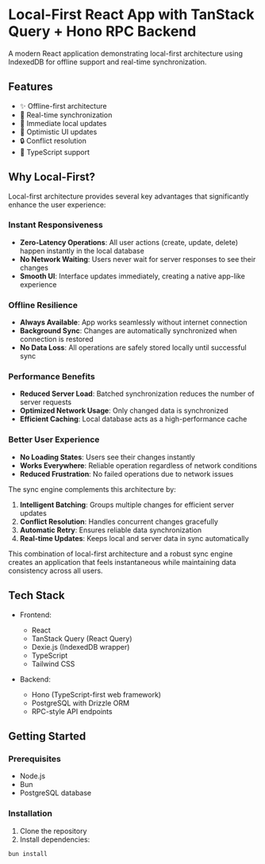 # Local-First React App with TanStack Query + Hono RPC Backend

A modern React application demonstrating local-first architecture using IndexedDB for offline support and real-time synchronization.

## Features

- ✨ Offline-first architecture
- 🔄 Real-time synchronization
- 📱 Immediate local updates
- 🚀 Optimistic UI updates
- 🔒 Conflict resolution
- 🎯 TypeScript support

## Why Local-First?

Local-first architecture provides several key advantages that significantly enhance the user experience:

### Instant Responsiveness
- **Zero-Latency Operations**: All user actions (create, update, delete) happen instantly in the local database
- **No Network Waiting**: Users never wait for server responses to see their changes
- **Smooth UI**: Interface updates immediately, creating a native app-like experience

### Offline Resilience
- **Always Available**: App works seamlessly without internet connection
- **Background Sync**: Changes are automatically synchronized when connection is restored
- **No Data Loss**: All operations are safely stored locally until successful sync

### Performance Benefits
- **Reduced Server Load**: Batched synchronization reduces the number of server requests
- **Optimized Network Usage**: Only changed data is synchronized
- **Efficient Caching**: Local database acts as a high-performance cache

### Better User Experience
- **No Loading States**: Users see their changes instantly
- **Works Everywhere**: Reliable operation regardless of network conditions
- **Reduced Frustration**: No failed operations due to network issues

The sync engine complements this architecture by:
1. **Intelligent Batching**: Groups multiple changes for efficient server updates
2. **Conflict Resolution**: Handles concurrent changes gracefully
3. **Automatic Retry**: Ensures reliable data synchronization
4. **Real-time Updates**: Keeps local and server data in sync automatically

This combination of local-first architecture and a robust sync engine creates an application that feels instantaneous while maintaining data consistency across all users.

## Tech Stack

- Frontend:
  - React
  - TanStack Query (React Query)
  - Dexie.js (IndexedDB wrapper)
  - TypeScript
  - Tailwind CSS

- Backend:
  - Hono (TypeScript-first web framework)
  - PostgreSQL with Drizzle ORM
  - RPC-style API endpoints

## Getting Started

### Prerequisites

- Node.js
- Bun
- PostgreSQL database

### Installation

1. Clone the repository
2. Install dependencies:
```sh
bun install
```